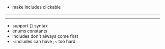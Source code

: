 * make includes clickable

---

---
* support {} syntax
* enums constants
* includes don't always come first
* ~includes can have ;~ too hard

 
